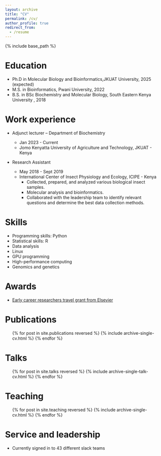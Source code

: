 ```yaml
---
layout: archive
title: "CV"
permalink: /cv/
author_profile: true
redirect_from:
  - /resume
---
```


{% include base_path %}

Education
======
* Ph.D in Molecular Biology and Bioinformatics,JKUAT University, 2025 (expected)
* M.S. in Bioinformatics, Pwani University, 2022
* B.S. in BSc Biochemistry and Molecular Biology, South Eastern Kenya University , 2018

Work experience
======
* Adjunct lecturer – Department of Biochemistry
    * Jan 2023 - Current
    * Jomo Kenyatta University of Agriculture and Technology, JKUAT - Kenya
    
* Research Assistant
    * May 2018 - Sept 2019
    * International Center of Insect Physiology and Ecology, ICIPE - Kenya
        *	Collected, prepared, and analyzed various biological insect samples.
        *	Molecular analysis and bioinformatics.
        *	Collaborated with the leadership team to identify relevant questions and determine the best data collection methods.
     
Skills
======
*	Programming skills: Python
*	Statistical skills: R
*	Data analysis 
*	Linux
*	GPU programming
*	High-performance computing
*	Genomics and genetics

Awards
======
* [Early career researchers travel grant from Elsevier](http://www.icipe.org/news/early-career-researchers-receive-grants-elsevier)


Publications
======
  <ul>{% for post in site.publications reversed %}
    {% include archive-single-cv.html %}
  {% endfor %}</ul>
  
Talks
======
  <ul>{% for post in site.talks reversed %}
    {% include archive-single-talk-cv.html  %}
  {% endfor %}</ul>
  
Teaching
======
  <ul>{% for post in site.teaching reversed %}
    {% include archive-single-cv.html %}
  {% endfor %}</ul>
  
Service and leadership
======
* Currently signed in to 43 different slack teams
